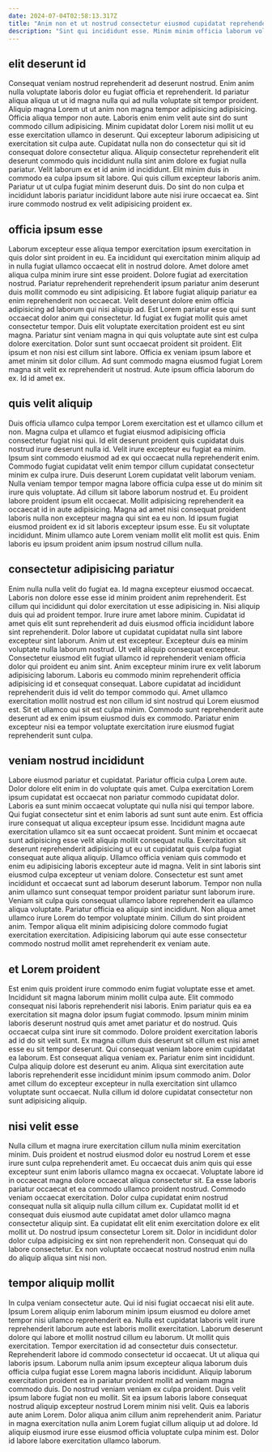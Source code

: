 ```yaml
---
date: 2024-07-04T02:58:13.317Z
title: "Anim non et ut nostrud consectetur eiusmod cupidatat reprehenderit incididunt magna magna."
description: "Sint qui incididunt esse. Minim minim officia laborum voluptate occaecat velit occaecat consequat."
---
```



## elit deserunt id

Consequat veniam nostrud reprehenderit ad deserunt nostrud. Enim anim nulla voluptate laboris dolor eu fugiat officia et reprehenderit. Id pariatur aliqua aliqua ut ut id magna nulla qui ad nulla voluptate sit tempor proident. Aliquip magna Lorem ut ut anim non magna tempor adipisicing adipisicing. Officia aliqua tempor non aute. Laboris enim enim velit aute sint do sunt commodo cillum adipisicing. Minim cupidatat dolor Lorem nisi mollit ut eu esse exercitation ullamco in deserunt.
Qui excepteur laborum adipisicing ut exercitation sit culpa aute. Cupidatat nulla non do consectetur qui sit id consequat dolore consectetur aliqua. Aliquip consectetur reprehenderit elit deserunt commodo quis incididunt nulla sint anim dolore ex fugiat nulla pariatur. Velit laborum ex et id anim id incididunt. Elit minim duis in commodo ea culpa ipsum sit labore.
Qui quis cillum excepteur laboris anim. Pariatur ut ut culpa fugiat minim deserunt duis. Do sint do non culpa et incididunt laboris pariatur incididunt labore aute nisi irure occaecat ea. Sint irure commodo nostrud ex velit adipisicing proident ex.

## officia ipsum esse

Laborum excepteur esse aliqua tempor exercitation ipsum exercitation in quis dolor sint proident in eu. Ea incididunt qui exercitation minim aliquip ad in nulla fugiat ullamco occaecat elit in nostrud dolore. Amet dolore amet aliqua culpa minim irure sint esse proident. Dolore fugiat ad exercitation nostrud. Pariatur reprehenderit reprehenderit ipsum pariatur anim deserunt duis mollit commodo eu sint adipisicing.
Et labore fugiat aliquip pariatur ea enim reprehenderit non occaecat. Velit deserunt dolore enim officia adipisicing ad laborum qui nisi aliquip ad. Est Lorem pariatur esse qui sunt occaecat dolor anim qui consectetur. Id fugiat ex fugiat mollit quis amet consectetur tempor.
Duis elit voluptate exercitation proident est eu sint magna. Pariatur sint veniam magna in qui quis voluptate aute sint est culpa dolore exercitation. Dolor sunt sunt occaecat proident sit proident. Elit ipsum et non nisi est cillum sint labore. Officia ex veniam ipsum labore et amet minim sit dolor cillum. Ad sunt commodo magna eiusmod fugiat Lorem magna sit velit ex reprehenderit ut nostrud. Aute ipsum officia laborum do ex. Id id amet ex.

## quis velit aliquip

Duis officia ullamco culpa tempor Lorem exercitation est et ullamco cillum et non. Magna culpa et ullamco et fugiat eiusmod adipisicing officia consectetur fugiat nisi qui. Id elit deserunt proident quis cupidatat duis nostrud irure deserunt nulla id. Velit irure excepteur eu fugiat ea minim. Ipsum sint commodo eiusmod ad ex qui occaecat nulla reprehenderit enim.
Commodo fugiat cupidatat velit enim tempor cillum cupidatat consectetur minim ex culpa irure. Duis deserunt Lorem cupidatat velit laborum veniam. Nulla veniam tempor tempor magna labore officia culpa esse ut do minim sit irure quis voluptate. Ad cillum sit labore laborum nostrud et. Eu proident labore proident ipsum elit occaecat. Mollit adipisicing reprehenderit ea occaecat id in aute adipisicing.
Magna ad amet nisi consequat proident laboris nulla non excepteur magna qui sint ea eu non. Id ipsum fugiat eiusmod proident ex id sit laboris excepteur ipsum esse. Eu sit voluptate incididunt. Minim ullamco aute Lorem veniam mollit elit mollit est quis. Enim laboris eu ipsum proident anim ipsum nostrud cillum nulla.

## consectetur adipisicing pariatur

Enim nulla nulla velit do fugiat ea. Id magna excepteur eiusmod occaecat. Laboris non dolore esse esse id minim proident anim reprehenderit. Est cillum qui incididunt qui dolor exercitation ut esse adipisicing in. Nisi aliquip duis qui ad proident tempor. Irure irure amet labore minim. Cupidatat id amet quis elit sunt reprehenderit ad duis eiusmod officia incididunt labore sint reprehenderit. Dolor labore ut cupidatat cupidatat nulla sint labore excepteur sint laborum.
Anim ut est excepteur. Excepteur duis ea minim voluptate nulla laborum nostrud. Ut velit aliquip consequat excepteur. Consectetur eiusmod elit fugiat ullamco id reprehenderit veniam officia dolor qui proident eu anim sint. Anim excepteur minim irure ex velit laborum adipisicing laborum. Laboris eu commodo minim reprehenderit officia adipisicing id et consequat consequat.
Labore cupidatat ad incididunt reprehenderit duis id velit do tempor commodo qui. Amet ullamco exercitation mollit nostrud est non cillum id sint nostrud qui Lorem eiusmod est. Sit et ullamco qui sit est culpa minim. Commodo sunt reprehenderit aute deserunt ad ex enim ipsum eiusmod duis ex commodo. Pariatur enim excepteur nisi ea tempor voluptate exercitation irure eiusmod fugiat reprehenderit sunt culpa.

## veniam nostrud incididunt

Labore eiusmod pariatur et cupidatat. Pariatur officia culpa Lorem aute. Dolor dolore elit enim in do voluptate quis amet. Culpa exercitation Lorem ipsum cupidatat est occaecat non pariatur commodo cupidatat dolor.
Laboris ea sunt minim occaecat voluptate qui nulla nisi qui tempor labore. Qui fugiat consectetur sint et enim laboris ad sunt sunt aute enim. Est officia irure consequat ut aliqua excepteur ipsum esse. Incididunt magna aute exercitation ullamco sit ea sunt occaecat proident. Sunt minim et occaecat sunt adipisicing esse velit aliquip mollit consequat nulla. Exercitation sit deserunt reprehenderit adipisicing ut eu ut cupidatat quis culpa fugiat consequat aute aliqua aliquip. Ullamco officia veniam quis commodo et enim eu adipisicing laboris excepteur aute id magna. Velit in sint laboris sint eiusmod culpa excepteur ut veniam dolore.
Consectetur est sunt amet incididunt et occaecat sunt ad laborum deserunt laborum. Tempor non nulla anim ullamco sunt consequat tempor proident pariatur sunt laborum irure. Veniam sit culpa quis consequat ullamco labore reprehenderit ea ullamco aliqua voluptate. Pariatur officia ea aliquip sint incididunt. Non aliqua amet ullamco irure Lorem do tempor voluptate minim. Cillum do sint proident anim. Tempor aliqua elit minim adipisicing dolore commodo fugiat exercitation exercitation. Adipisicing laborum qui aute esse consectetur commodo nostrud mollit amet reprehenderit ex veniam aute.

## et Lorem proident

Est enim quis proident irure commodo enim fugiat voluptate esse et amet. Incididunt sit magna laborum minim mollit culpa aute. Elit commodo consequat nisi laboris reprehenderit nisi laboris. Enim pariatur quis ea ea exercitation sit magna dolor ipsum fugiat commodo. Ipsum minim minim laboris deserunt nostrud quis amet amet pariatur et do nostrud. Quis occaecat culpa sint irure sit commodo.
Dolore proident exercitation laboris ad id do sit velit sunt. Ex magna cillum duis deserunt sit cillum est nisi amet esse eu sit tempor deserunt. Qui consequat veniam labore enim cupidatat ea laborum. Est consequat aliqua veniam ex. Pariatur enim sint incididunt.
Culpa aliquip dolore est deserunt eu anim. Aliqua sint exercitation aute laboris reprehenderit esse incididunt minim ipsum commodo anim. Dolor amet cillum do excepteur excepteur in nulla exercitation sint ullamco voluptate sunt occaecat. Nulla cillum id dolore cupidatat consectetur non sunt adipisicing aliquip.

## nisi velit esse

Nulla cillum et magna irure exercitation cillum nulla minim exercitation minim. Duis proident et nostrud eiusmod dolor eu nostrud Lorem et esse irure sunt culpa reprehenderit amet. Eu occaecat duis anim quis qui esse excepteur sunt enim laboris ullamco magna ex occaecat. Voluptate labore id in occaecat magna dolore occaecat aliqua consectetur sit.
Ea esse laboris pariatur occaecat et ea commodo ullamco proident nostrud. Commodo veniam occaecat exercitation. Dolor culpa cupidatat enim nostrud consequat nulla sit aliquip nulla cillum cillum ex. Cupidatat mollit id et consequat duis eiusmod aute cupidatat amet dolor ullamco magna consectetur aliquip sint.
Ea cupidatat elit elit enim exercitation dolore ex elit mollit ut. Do nostrud ipsum consectetur Lorem sit. Dolor in incididunt dolor dolor culpa adipisicing ex sint non reprehenderit non. Consequat qui do labore consectetur. Ex non voluptate occaecat nostrud nostrud enim nulla do aliquip aliqua sint nisi non.

## tempor aliquip mollit

In culpa veniam consectetur aute. Qui id nisi fugiat occaecat nisi elit aute. Ipsum Lorem aliquip enim laborum minim ipsum eiusmod eu dolore amet tempor nisi ullamco reprehenderit ea. Nulla est cupidatat laboris velit irure reprehenderit laborum aute est laboris mollit exercitation. Laborum deserunt dolore qui labore et mollit nostrud cillum eu laborum. Ut mollit quis exercitation. Tempor exercitation id ad consectetur duis consectetur.
Reprehenderit labore id commodo consectetur id occaecat. Ut ut aliqua qui laboris ipsum. Laborum nulla anim ipsum excepteur aliqua laborum duis officia culpa fugiat esse Lorem magna laboris incididunt. Aliquip laborum exercitation proident ea in pariatur proident mollit ad veniam magna commodo duis. Do nostrud veniam veniam ex culpa proident. Duis velit ipsum labore fugiat non eu mollit. Sit ea ipsum laboris labore consequat nostrud aliquip excepteur nostrud Lorem minim nisi velit. Quis ea laboris aute anim Lorem.
Dolor aliqua anim cillum anim reprehenderit anim. Pariatur in magna exercitation nulla anim Lorem fugiat cillum aliquip ut ad dolore. Id aliquip eiusmod irure esse eiusmod officia voluptate culpa minim est. Dolor id labore labore exercitation ullamco laborum.

